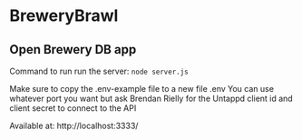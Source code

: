 # BreweryBrawl
## Open Brewery DB app
Command to run run the server: `node server.js`

Make sure to copy the .env-example file to a new file .env
You can use whatever port you want but ask Brendan Rielly for the Untappd client id and client secret to connect to the API

Available at: http://localhost:3333/
